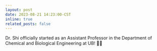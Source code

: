 ```yaml
---
layout: post
date: 2023-08-21 14:23:00-CST
inline: true
related_posts: false
---
```


Dr. Shi officially started as an Assistant Professor in the Department of Chemical and Biological Engineering at UB! 🥳🥳

